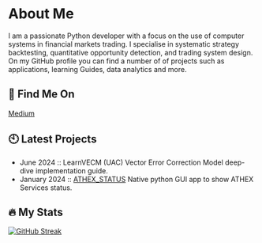 # About Me
I am a passionate Python developer with a focus on the use of computer systems in financial markets trading. I specialise in 
systematic strategy backtesting, quantitative opportunity detection, and trading system design. 
On my GitHub profile you can find a number of of projects such as applications, learning Guides, data analytics and more.

## :book: Find Me On

[Medium](https://medium.com/@fivosraissis)

## :clock10: Latest Projects
  
* June 2024 :: LearnVECM (UAC)
  Vector Error Correction Model deep-dive implementation guide.
* January 2024 :: [ATHEX_STATUS](https://github.com/fivosd/ATHEX-STATUS)
  Native python GUI app to show ATHEX Services status.
</div>

 ## :fire: My Stats
[![GitHub Streak](https://github-readme-streak-stats.herokuapp.com/?user=fivosd&theme=dark&background=000000)](https://git.io/streak-stats) 
